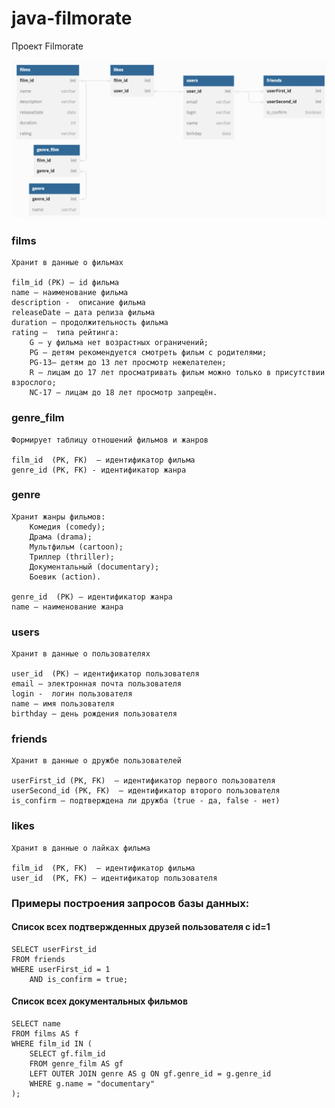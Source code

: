 # java-filmorate
Проект Filmorate

![Блок схема](/diagram.png)

### films
```
Хранит в данные о фильмах
 
film_id (PK) – id фильма
name – наименование фильма
description -  описание фильма
releaseDate – дата релиза фильма
duration – продолжительность фильма
rating –  типа рейтинга: 
    G — у фильма нет возрастных ограничений;
    PG — детям рекомендуется смотреть фильм с родителями;
    PG-13— детям до 13 лет просмотр нежелателен;
    R — лицам до 17 лет просматривать фильм можно только в присутствии взрослого;
    NC-17 — лицам до 18 лет просмотр запрещён.
```

### genre_film
```
Формирует таблицу отношений фильмов и жанров
    
film_id  (PK, FK)  – идентификатор фильма
genre_id (PK, FK) - идентификатор жанра
```

### genre
```
Хранит жанры фильмов:
    Комедия (comedy);
    Драма (drama);
    Мультфильм (cartoon);
    Триллер (thriller);
    Документальный (documentary);
    Боевик (action).
    
genre_id  (PK) – идентификатор жанра
name – наименование жанра
```

### users
```
Хранит в данные о пользователях

user_id  (PK) – идентификатор пользователя
email – электронная почта пользователя
login -  логин пользователя
name – имя пользователя
birthday – день рождения пользователя
```

### friends
```
Хранит в данные о дружбе пользователей

userFirst_id (PK, FK)  – идентификатор первого пользователя
userSecond_id (PK, FK)  – идентификатор второго пользователя
is_confirm – подтверждена ли дружба (true - да, false - нет)
```

### likes
```
Хранит в данные о лайках фильма

film_id  (PK, FK)  – идентификатор фильма
user_id  (PK, FK) – идентификатор пользователя
```

### Примеры построения запросов базы данных:
#### Список всех подтвержденных друзей пользователя с id=1
```
SELECT userFirst_id
FROM friends
WHERE userFirst_id = 1 
    AND is_confirm = true;
```
#### Список всех документальных фильмов 
```
SELECT name
FROM films AS f
WHERE film_id IN (
    SELECT gf.film_id
    FROM genre_film AS gf
    LEFT OUTER JOIN genre AS g ON gf.genre_id = g.genre_id
    WHERE g.name = "documentary"
);
```